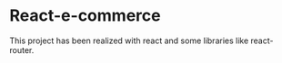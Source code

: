# React-e-commerce
This project has been realized with react and some libraries like react-router. 
